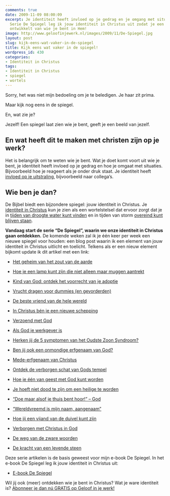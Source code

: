 ```yaml
---
comments: true
date: 2009-11-09 08:00:09
excerpt: Je identiteit heeft invloed op je gedrag en je omgang met situaties. In de
  Serie De Spiegel leg ik jouw identiteit in Christus uit zodat je een Bijbels beeld
  ontwikkelt van wie je bent in Hem!
image: http://www.geloofinjewerk.nl/images/2009/11/De-Spiegel.jpg
layout: post
slug: kijk-eens-wat-vaker-in-de-spiegel
title: Kijk eens wat vaker in de spiegel!
wordpress_id: 430
categories:
- Identiteit in Christus
tags:
- Identiteit in Christus
- spiegel
- wortels
---
```


Sorry, het was niet mijn bedoeling om je te beledigen. Je haar zit prima.

Maar kijk nog eens in de spiegel.

En, wat zie je?

Jezelf! Een spiegel laat zien wie je bent, geeft je een beeld van jezelf.


## En wat heeft dit te maken met christen zijn op je werk?



Het is belangrijk om te weten wie je bent. Wat je doet komt voort uit wie je bent, je identiteit heeft invloed op je gedrag en hoe je omgaat met situaties. Bijvoorbeeld hoe je reageert als je onder druk staat. Je identiteit heeft [invloed op je uitstraling](/2009/08/20/identiteit/), bijvoorbeeld naar collega’s.


## Wie ben je dan?


De Bijbel biedt een bijzondere spiegel: jouw identiteit in Christus. Je [identiteit in Christus](/identiteit/) kun je zien als een wortelstelsel dat ervoor zorgt dat je in [tijden van droogte water kunt vinden](/2009/10/22/hoe-je-kunt-overleven-in-geestelijke-droogte/) en in tijden van storm [overeind kunt blijven staan](/2009/11/02/hoge-bomen-blijven-stevig-staan/).

**Vandaag start de serie “De Spiegel”, waarin we onze identiteit in Christus gaan ontdekken.** De komende weken zal ik je één keer per week een nieuwe spiegel voor houden: een blog post waarin ik een element van jouw identiteit in Christus uitlicht en toelicht. Telkens als er een nieuw element bijkomt update ik dit artikel met een link:



	
  * [Het geheim van het zout van de aarde](/2009/11/12/het-geheim-van-het-zout-van-de-aarde/)

	
  * [Hoe je een lamp kunt zijn die niet alleen maar muggen aantrekt](/2009/11/19/hoe-je-een-lamp-kunt-zijn-die-niet-alleen-muggen-aantrekt/)

	
  * [Kind van God: ontdek het voorrecht van je adoptie](/2009/11/26/kind-van-god-ontdek-het-voorrecht-van-je-adoptie/)

	
  * [Vrucht dragen voor dummies (en gevorderden)](/2009/12/03/vrucht-dragen-voor-dummies/)

	
  * [De beste vriend van de hele wereld](/2009/12/10/de-beste-vriend-van-de-hele-wereld/)

	
  * [In Christus bén je een nieuwe schepping](/2009/12/17/in-christus-nieuwe-schepping/)

	
  * [Verzoend met God](/2009/12/24/verzoend-met-god/)

	
  * [Als God je werkgever is](/2009/12/31/als-god-je-werkgever-is/)

	
  * [Herken jij de 5 symptomen van het Oudste Zoon Syndroom?](/2010/01/07/5-symptomen-oudste-zoon-syndroom/)

	
  * [Ben jij ook een onmondige erfgenaam van God?](/2010/01/14/ben-jij-ook-een-onmondige-erfgenaam-van-god/)

	
  * [Mede-erfgenaam van Christus](/2010/01/21/mede-erfgenaam-van-christus/)

	
  * [Ontdek de verborgen schat van Gods tempel](/2010/01/28/ontdek-de-verborgen-schat-van-gods-tempel/)

	
  * [Hoe je één van geest met God kunt worden](/2010/02/04/hoe-je-een-van-geest-met-god-kunt-worden/)

	
  * [Je hoeft niet dood te zijn om een heilige te worden](/2010/02/11/je-hoeft-niet-dood-te-zijn-om-een-heilige-te-worden/)

	
  * [“Doe maar alsof je thuis bent hoor!” – God](/2010/02/18/doe-maar-alsof-je-thuis-bent-hoor/)

	
  * [“Wereldvreemd is mijn naam, aangenaam”](/2010/02/25/wereldvreemd-is-mijn-naam-aangenaam/)

	
  * [Hoe jij een vijand van de duivel kunt zijn](/2010/03/04/hoe-jij-een-vijand-van-de-duivel-kunt-zijn/)

	
  * [Verborgen met Christus in God](/2010/03/11/verborgen-met-christus-in-god/)

	
  * [De weg van de zware woorden](/2010/03/18/de-weg-van-de-zware-woorden/)

	
  * [De kracht van een levende steen](/2010/03/25/de-kracht-van-een-levende-steen/)



Deze serie artikelen is de basis geweest voor mijn e-book De Spiegel. In het e-book De Spiegel leg ik jouw identiteit in Christus uit:

	
  * [E-book De Spiegel](/despiegel/)



Wil jij ook (meer) ontdekken wie je bent in Christus? Wat je ware identiteit is? [Abonneer je dan nú GRATIS op Geloof in je werk!](/abonneren/)
